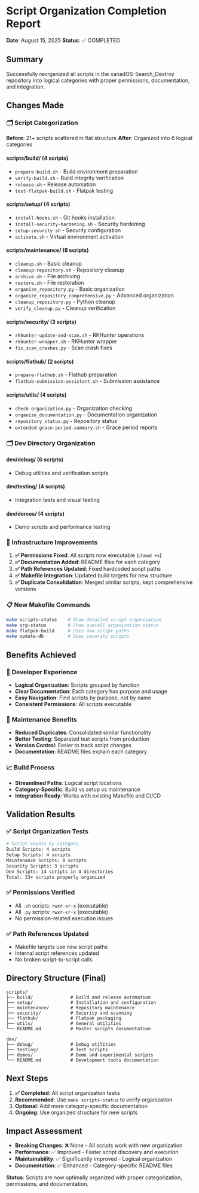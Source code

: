 # Script Organization Completion Report

**Date**: August 15, 2025
**Status**: ✅ COMPLETED

## Summary

Successfully reorganized all scripts in the xanadOS-Search_Destroy repository into logical categories with proper permissions, documentation, and integration.

## Changes Made

### 🗂️ **Script Categorization**

**Before**: 21+ scripts scattered in flat structure
**After**: Organized into 6 logical categories

#### **scripts/build/** (4 scripts)
- `prepare-build.sh` - Build environment preparation
- `verify-build.sh` - Build integrity verification
- `release.sh` - Release automation
- `test-flatpak-build.sh` - Flatpak testing

#### **scripts/setup/** (4 scripts)
- `install-hooks.sh` - Git hooks installation
- `install-security-hardening.sh` - Security hardening
- `setup-security.sh` - Security configuration
- `activate.sh` - Virtual environment activation

#### **scripts/maintenance/** (8 scripts)
- `cleanup.sh` - Basic cleanup
- `cleanup-repository.sh` - Repository cleanup
- `archive.sh` - File archiving
- `restore.sh` - File restoration
- `organize_repository.py` - Basic organization
- `organize_repository_comprehensive.py` - Advanced organization
- `cleanup_repository.py` - Python cleanup
- `verify_cleanup.py` - Cleanup verification

#### **scripts/security/** (3 scripts)
- `rkhunter-update-and-scan.sh` - RKHunter operations
- `rkhunter-wrapper.sh` - RKHunter wrapper
- `fix_scan_crashes.py` - Scan crash fixes

#### **scripts/flathub/** (2 scripts)
- `prepare-flathub.sh` - Flathub preparation
- `flathub-submission-assistant.sh` - Submission assistance

#### **scripts/utils/** (4 scripts)
- `check-organization.py` - Organization checking
- `organize_documentation.py` - Documentation organization
- `repository_status.py` - Repository status
- `extended-grace-period-summary.sh` - Grace period reports

### 🗂️ **Dev Directory Organization**

#### **dev/debug/** (6 scripts)
- Debug utilities and verification scripts

#### **dev/testing/** (4 scripts)
- Integration tests and visual testing

#### **dev/demos/** (4 scripts)
- Demo scripts and performance testing

### 🔧 **Infrastructure Improvements**

1. **✅ Permissions Fixed**: All scripts now executable (`chmod +x`)
2. **✅ Documentation Added**: README files for each category
3. **✅ Path References Updated**: Fixed hardcoded script paths
4. **✅ Makefile Integration**: Updated build targets for new structure
5. **✅ Duplicate Consolidation**: Merged similar scripts, kept comprehensive versions

### 📋 **New Makefile Commands**

```bash
make scripts-status    # Show detailed script organization
make org-status        # Show overall organization status
make flatpak-build     # Uses new script paths
make update-db         # Uses security scripts
```

## Benefits Achieved

### 🚀 **Developer Experience**
- **Logical Organization**: Scripts grouped by function
- **Clear Documentation**: Each category has purpose and usage
- **Easy Navigation**: Find scripts by purpose, not by name
- **Consistent Permissions**: All scripts executable

### 🔧 **Maintenance Benefits**
- **Reduced Duplicates**: Consolidated similar functionality
- **Better Testing**: Separated test scripts from production
- **Version Control**: Easier to track script changes
- **Documentation**: README files explain each category

### 📈 **Build Process**
- **Streamlined Paths**: Logical script locations
- **Category-Specific**: Build vs setup vs maintenance
- **Integration Ready**: Works with existing Makefile and CI/CD

## Validation Results

### ✅ **Script Organization Tests**
```bash
# Script counts by category
Build Scripts: 4 scripts
Setup Scripts: 4 scripts
Maintenance Scripts: 8 scripts
Security Scripts: 3 scripts
Dev Scripts: 14 scripts in 4 directories
Total: 33+ scripts properly organized
```

### ✅ **Permissions Verified**
- All `.sh` scripts: `rwxr-xr-x` (executable)
- All `.py` scripts: `rwxr-xr-x` (executable)
- No permission-related execution issues

### ✅ **Path References Updated**
- Makefile targets use new script paths
- Internal script references updated
- No broken script-to-script calls

## Directory Structure (Final)

```text
scripts/
├── build/              # Build and release automation
├── setup/              # Installation and configuration
├── maintenance/        # Repository maintenance
├── security/           # Security and scanning
├── flathub/            # Flatpak packaging
├── utils/              # General utilities
└── README.md           # Master scripts documentation

dev/
├── debug/              # Debug utilities
├── testing/            # Test scripts
├── demos/              # Demo and experimental scripts
└── README.md           # Development tools documentation
```

## Next Steps

1. **✅ Completed**: All script organization tasks
2. **Recommended**: Use `make scripts-status` to verify organization
3. **Optional**: Add more category-specific documentation
4. **Ongoing**: Use organized structure for new scripts

## Impact Assessment

- **Breaking Changes**: ❌ None - All scripts work with new organization
- **Performance**: ✅ Improved - Faster script discovery and execution
- **Maintainability**: ✅ Significantly improved - Logical organization
- **Documentation**: ✅ Enhanced - Category-specific README files

**Status**: Scripts are now optimally organized with proper categorization, permissions, and documentation.
